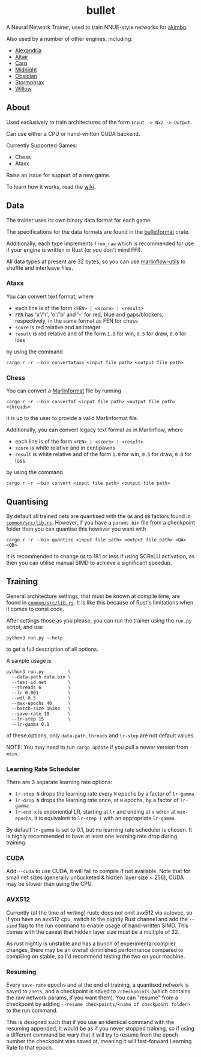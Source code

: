 <div align="center">

# bullet

</div>

A Neural Network Trainer, used to train NNUE-style networks for [akimbo](https://github.com/jw1912/akimbo).

Also used by a number of other engines, including:
- [Alexandria](https://github.com/PGG106/Alexandria)
- [Altair](https://github.com/Alex2262/AltairChessEngine)
- [Carp](https://github.com/dede1751/carp)
- [Midnight](https://github.com/archishou/MidnightChessEngine)
- [Obsidian](https://github.com/gab8192/Obsidian)
- [Stormphrax](https://github.com/Ciekce/Stormphrax)
- [Willow](https://github.com/Adam-Kulju/Willow)

## About

Used exclusively to train architectures of the form `Input -> Nx2 -> Output`.

Can use either a CPU or hand-written CUDA backend.

Currently Supported Games:
- Chess
- Ataxx

Raise an issue for support of a new game.

To learn how it works, read the [wiki](wiki.md).

## Data

The trainer uses its own binary data format for each game.

The specifications for the data formats are found in the [bulletformat](https://github.com/jw1912/bulletformat) crate.

Additionally, each type implements `from_raw` which is recommended for use if your engine is written in Rust (or you don't
mind FFI).

All data types at present are 32 bytes, so you can use [marlinflow-utils](https://github.com/jnlt3/marlinflow) to shuffle
and interleave files.

### Ataxx

You can convert text format, where
- each line is of the form `<FEN> | <score> | <result>`
- `FEN` has 'x'/'r', 'o'/'b' and '-' for red, blue and gaps/blockers, respectively, in the same format as FEN for chess
- `score` is red relative and an integer
- `result` is red relative and of the form `1.0` for win, `0.5` for draw, `0.0` for loss

by using the command
```
cargo r -r --bin convertataxx <input file path> <output file path>
```

### Chess

You can convert a [Marlinformat](https://github.com/jnlt3/marlinflow) file by running
```
cargo r -r --bin convertmf <input file path> <output file path> <threads>
```
it is up to the user to provide a valid Marlinformat file.

Additionally, you can convert legacy text format as in Marlinflow, where
- each line is of the form `<FEN> | <score> | <result>`
- `score` is white relative and in centipawns
- `result` is white relative and of the form `1.0` for win, `0.5` for draw, `0.0` for loss

by using the command
```
cargo r -r --bin convert <input file path> <output file path>
```

## Quantising
By default all trained nets are quantised with the `QA` and `QB` factors found in [`common/src/lib.rs`](common/src/lib.rs).
However, if you have a `params.bin` file from a checkpoint folder then you can quantise this however you want with
```
cargo r -r --bin quantise <input file path> <output file path> <QA> <QB>
```
It is recommended to change `QA` to 181 or less if using SCReLU activation, as then you can utilise manual SIMD to
achieve a significant speedup.

## Training

General architecture settings, that must be known at compile time, are found in [`common/src/lib.rs`](common/src/lib.rs).
It is like this because of Rust's limitations when it comes to const code.

After settings those as you please, you can run the trainer using the `run.py` script, and use
```
python3 run.py --help
```
to get a full description of all options.

A sample usage is
```
python3 run.py         \
  --data-path data.bin \
  --test-id net        \
  --threads 6          \
  --lr 0.001           \
  --wdl 0.5            \
  --max-epochs 40      \
  --batch-size 16384   \
  --save-rate 10       \
  --lr-step 15         \
  --lr-gamma 0.1
```

of these options, only `data-path`, `threads` and `lr-step` are not default values.

NOTE: You may need to run `cargo update` if you pull a newer version from `main`.

### Learning Rate Scheduler
There are 3 separate learning rate options:
- `lr-step N` drops the learning rate every `N` epochs by a factor of `lr-gamma`
- `lr-drop N` drops the learning rate once, at `N` epochs, by a factor of `lr-gamma`
- `lr-end x` is exponential LR, starting at `lr` and ending at `x` when at `max-epochs`,
it is equivalent to `lr-step 1` with an appropriate `lr-gamma`.

By default `lr-gamma` is set to 0.1, but no learning rate scheduler is chosen. It is highly
recommended to have at least one learning rate drop during training.

### CUDA

Add `--cuda` to use CUDA, it will fail to compile if not available.
Note that for small net sizes (generally unbucketed & hidden layer size < 256),
CUDA may be slower than using the CPU.

### AVX512

Currently (at the time of writing) rustc does not emit avx512 via autovec, so if you have an avx512 cpu, switch to the nightly
Rust channel and add the `--simd` flag to the run command to enable usage of hand-written SIMD.
This comes with the caveat that hidden layer size must be a multiple of 32.

As rust nightly is unstable
and has a bunch of experimental compiler changes, there may be an overall diminished performance compared
to compiling on stable, so I'd recommend testing the two on your machine.

### Resuming

Every `save-rate` epochs and at the end of training, a quantised network is saved to `/nets`, and a checkpoint
is saved to `/checkpoints` (which contains the raw network params, if you want them). You can "resume" from a checkpoint by
adding `--resume checkpoints/<name of checkpoint folder>` to the run command.

This is designed such that if you use an identical
command with the resuming appended, it would be as if you never stopped training, so if using a different command be wary that
it will try to resume from the epoch number the checkpoint was saved at, meaning it will fast-forward Learning Rate to that epoch.
